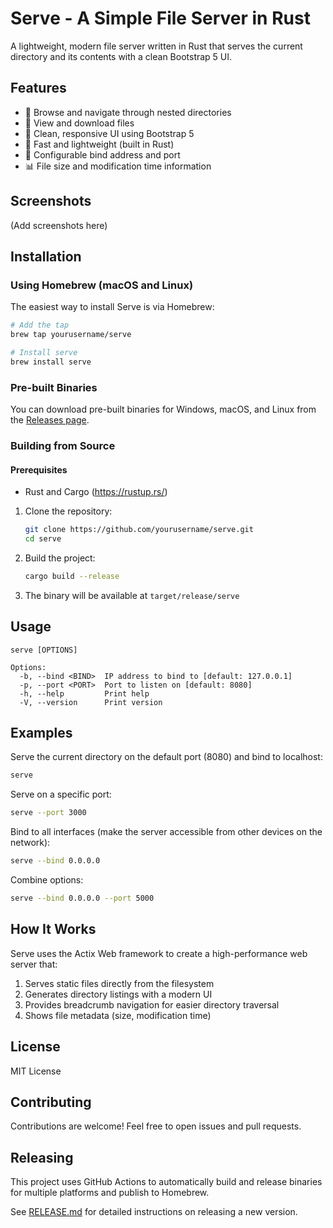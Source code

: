 # Serve - A Simple File Server in Rust

A lightweight, modern file server written in Rust that serves the current directory and its contents with a clean Bootstrap 5 UI.

## Features

- 📂 Browse and navigate through nested directories
- 📄 View and download files
- 🎨 Clean, responsive UI using Bootstrap 5
- 🚀 Fast and lightweight (built in Rust)
- 🔧 Configurable bind address and port
- 📊 File size and modification time information

## Screenshots

(Add screenshots here)

## Installation

### Using Homebrew (macOS and Linux)

The easiest way to install Serve is via Homebrew:

```bash
# Add the tap
brew tap yourusername/serve

# Install serve
brew install serve
```

### Pre-built Binaries

You can download pre-built binaries for Windows, macOS, and Linux from the [Releases page](https://github.com/yourusername/serve/releases).

### Building from Source

#### Prerequisites

- Rust and Cargo (https://rustup.rs/)

1. Clone the repository:

   ```bash
   git clone https://github.com/yourusername/serve.git
   cd serve
   ```

2. Build the project:

   ```bash
   cargo build --release
   ```

3. The binary will be available at `target/release/serve`

## Usage

```
serve [OPTIONS]

Options:
  -b, --bind <BIND>  IP address to bind to [default: 127.0.0.1]
  -p, --port <PORT>  Port to listen on [default: 8080]
  -h, --help         Print help
  -V, --version      Print version
```

## Examples

Serve the current directory on the default port (8080) and bind to localhost:

```bash
serve
```

Serve on a specific port:

```bash
serve --port 3000
```

Bind to all interfaces (make the server accessible from other devices on the network):

```bash
serve --bind 0.0.0.0
```

Combine options:

```bash
serve --bind 0.0.0.0 --port 5000
```

## How It Works

Serve uses the Actix Web framework to create a high-performance web server that:

1. Serves static files directly from the filesystem
2. Generates directory listings with a modern UI
3. Provides breadcrumb navigation for easier directory traversal
4. Shows file metadata (size, modification time)

## License

MIT License

## Contributing

Contributions are welcome! Feel free to open issues and pull requests.

## Releasing

This project uses GitHub Actions to automatically build and release binaries for multiple platforms and publish to Homebrew.

See [RELEASE.md](RELEASE.md) for detailed instructions on releasing a new version.
